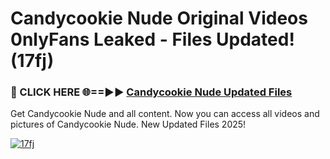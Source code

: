 # Candycookie Nude Original Videos 0nlyFans Leaked - Files Updated! (17fj)

<h3>🔴 CLICK HERE 🌐==►► <a href="https://tinyurl.com/52m3yx9h" rel="nofollow">Candycookie Nude Updated Files</a></h3>

Get Candycookie Nude and all content. Now you can access all videos and pictures of Candycookie Nude. New Updated Files 2025!

[![17fj](https://i.imgur.com/TnHtlc8.gif)](https://tinyurl.com/52m3yx9h)
